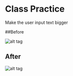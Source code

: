 # Class Practice
Make the user input text bigger

##Before
>
![alt tag](https://github.com/tingyuyang/Web_Projects/blob/master/ClassPractice/Screenshot%20(169).png)

## After
>
![alt tag](https://github.com/tingyuyang/Web_Projects/blob/master/ClassPractice/Screenshot%20(170).png)

